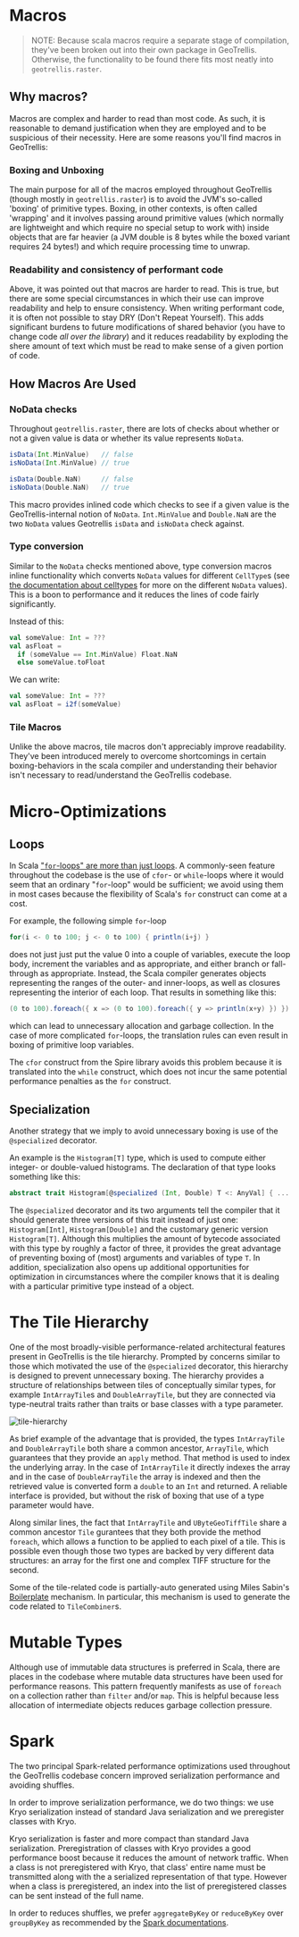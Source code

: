 # Macros #

> NOTE: Because scala macros require a separate stage of compilation, they've
> been broken out into their own package in GeoTrellis. Otherwise, the
> functionality to be found there fits most neatly into
> `geotrellis.raster`.

## Why macros? ##

Macros are complex and harder to read than most code. As such, it is
reasonable to demand justification when they are employed and to be
suspicious of their necessity. Here are some reasons you'll find macros
in GeoTrellis:

### Boxing and Unboxing ###

The main purpose for all of the macros employed throughout GeoTrellis
(though mostly in `geotrellis.raster`) is to avoid the JVM's so-called
'boxing' of primitive types. Boxing, in other contexts, is often called
'wrapping' and it involves passing around primitive values (which
normally are lightweight and which require no special setup to work
with) inside objects that are far heavier (a JVM double is 8 bytes while
the boxed variant requires 24 bytes!) and which require processing time
to unwrap.  

### Readability and consistency of performant code ###

Above, it was pointed out that macros are harder to read. This is true,
but there are some special circumstances in which their use can improve
readability and help to ensure consistency. When writing performant
code, it is often not possible to stay DRY (Don't Repeat Yourself). This
adds significant burdens to future modifications of shared behavior (you
have to change code *all over the library*) and it reduces readability
by exploding the shere amount of text which must be read to make sense
of a given portion of code.  


## How Macros Are Used ##

### NoData checks ###

Throughout `geotrellis.raster`, there are lots of checks about whether
or not a given value is data or whether its value represents `NoData`.  

```scala
isData(Int.MinValue)   // false
isNoData(Int.MinValue) // true

isData(Double.NaN)     // false
isNoData(Double.NaN)   // true
```

This macro provides inlined code which checks to see if a given value is
the GeoTrellis-internal notion of `NoData`. `Int.MinValue` and
`Double.NaN` are the two `NoData` values Geotrellis `isData` and
`isNoData` check against.  


### Type conversion ###

Similar to the `NoData` checks mentioned above, type conversion macros
inline functionality which converts `NoData` values for different
`CellType`s (see [the documentation about
celltypes](../raster/celltype.md) for more on the different `NoData`
values). This is a boon to performance and it reduces the lines of code
fairly significantly.  

Instead of this:

```scala
val someValue: Int = ???
val asFloat =
  if (someValue == Int.MinValue) Float.NaN
  else someValue.toFloat
```

We can write:
```scala
val someValue: Int = ???
val asFloat = i2f(someValue)
```

### Tile Macros ###

Unlike the above macros, tile macros don't appreciably improve
readability. They've been introduced merely to overcome shortcomings in
certain boxing-behaviors in the scala compiler and understanding their
behavior isn't necessary to read/understand the GeoTrellis codebase.

# Micro-Optimizations #

## Loops ##

In Scala ["`for`-loops" are more than just loops](http://docs.scala-lang.org/tutorials/FAQ/yield.html).
A commonly-seen feature throughout the codebase is the use of `cfor`- or `while`-loops where it would seem that an ordinary "`for`-loop" would be sufficient;
we avoid using them in most cases because the flexibility of Scala's `for` construct can come at a cost.

For example, the following simple `for`-loop

```scala
for(i <- 0 to 100; j <- 0 to 100) { println(i+j) }
```

does not just just put the value 0 into a couple of variables, execute the loop body, increment the variables and as appropriate, and either branch or fall-through as appropriate.
Instead, the Scala compiler generates objects representing the ranges of the outer- and inner-loops, as well as closures representing the interior of each loop.
That results in something like this:

```scala
(0 to 100).foreach({ x => (0 to 100).foreach({ y => println(x+y) }) })
```

which can lead to unnecessary allocation and garbage collection.
In the case of more complicated `for`-loops, the translation rules can even result in boxing of primitive loop variables.

The `cfor` construct from the Spire library avoids this problem because it is translated into the `while` construct,
which does not incur the same potential performance penalties as the `for` construct.

## Specialization ##

Another strategy that we imply to avoid unnecessary boxing is use of the `@specialized` decorator.

An example is the `Histogram[T]` type, which is used to compute either integer- or double-valued histograms.
The declaration of that type looks something like this:

```scala
abstract trait Histogram[@specialized (Int, Double) T <: AnyVal] { ... }
```

The `@specialized` decorator and its two arguments tell the compiler that it should generate three versions of this trait instead of just one:
`Histogram[Int]`, `Histogram[Double]` and the customary generic version `Histogram[T]`.
Although this multiplies the amount of bytecode associated with this type by roughly a factor of three,
it provides the great advantage of preventing boxing of (most) arguments and variables of type `T`.
In addition, specialization also opens up additional opportunities for optimization in circumstances where the compiler knows that it is dealing with a particular primitive type instead of a object.

# The Tile Hierarchy #

One of the most broadly-visible performance-related architectural features present in GeoTrellis is the tile hierarchy.
Prompted by concerns similar to those which motivated the use of the `@specialized` decorator, this hierarchy is designed to prevent unnecessary boxing.
The hierarchy provides a structure of relationships between tiles of conceptually similar types, for example `IntArrayTile`s and `DoubleArrayTile`,
but they are connected via type-neutral traits rather than traits or base classes with a type parameter.

![tile-hierarchy](https://cloud.githubusercontent.com/assets/229679/19823499/b370d568-9d1d-11e6-8112-4f30f98f0763.png)

As brief example of the advantage that is provided, the types `IntArrayTile` and `DoubleArrayTile` both share a common ancestor, `ArrayTile`, which guarantees that they provide an `apply` method.
That method is used to index the underlying array.
In the case of `IntArrayTile` it directly indexes the array and in the case of `DoubleArrayTile` the array is indexed and then the retrieved value is converted form a `double` to an `Int` and returned.
A reliable interface is provided, but without the risk of boxing that use of a type parameter would have.

Along similar lines, the fact that `IntArrayTile` and `UByteGeoTiffTile` share a common ancestor `Tile` gurantees that they both provide the method `foreach`, which allows a function to be applied to each pixel of a tile.
This is possible even though those two types are backed by very different data structures: an array for the first one and complex TIFF structure for the second.

Some of the tile-related code is partially-auto generated using Miles Sabin's [Boilerplate](https://github.com/geotrellis/geotrellis/blob/master/project/Boilerplate.scala) mechanism.
In particular, this mechanism is used to generate the code related to `TileCombiner`s.

# Mutable Types #

Although use of immutable data structures is preferred in Scala, there are places in the codebase where mutable data structures have been used for performance reasons.
This pattern frequently manifests as use of `foreach` on a collection rather than `filter` and/or `map`.
This is helpful because less allocation of intermediate objects reduces garbage collection pressure.

# Spark #

The two principal Spark-related performance optimizations used throughout the GeoTrellis codebase concern improved serialization performance and avoiding shuffles.

In order to improve serialization performance, we do two things:
we use Kryo serialization instead of standard Java serialization and
we preregister classes with Kryo.

Kryo serialization is faster and more compact than standard Java serialization.
Preregistration of classes with Kryo provides a good performance boost because it reduces the amount of network traffic.
When a class is not preregistered with Kryo, that class' entire name must be transmitted along with the a serialized representation of that type.
However when a class is preregistered, an index into the list of preregistered classes can be sent instead of the full name.

In order to reduces shuffles, we prefer `aggregateByKey` or `reduceByKey` over `groupByKey` as recommended by the [Spark documentations](http://spark.apache.org/docs/latest/programming-guide.html#transformations).
